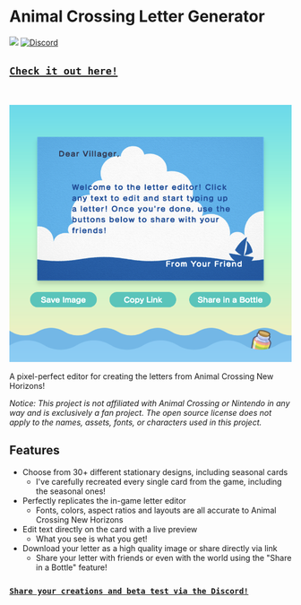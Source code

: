 # Animal Crossing Letter Generator

![](https://img.shields.io/github/license/IdreesInc/Animal-Crossing-Letter-Generator)
<a href="https://discord.gg/6yxE9prcNc" target="_blank">
	<img alt="Discord" src="https://img.shields.io/discord/1398471368403583120?logo=discord&logoColor=fff&label=discord&color=5865F2">
</a>

## [`Check it out here!`](https://acmail.idreesinc.com)
<br/>

![](images/preview.png)

A pixel-perfect editor for creating the letters from Animal Crossing New Horizons!

*Notice: This project is not affiliated with Animal Crossing or Nintendo in any way and is exclusively a fan project. The open source license does not apply to the names, assets, fonts, or characters used in this project.*

## Features

- Choose from 30+ different stationary designs, including seasonal cards
  - I've carefully recreated every single card from the game, including the seasonal ones!
- Perfectly replicates the in-game letter editor
  - Fonts, colors, aspect ratios and layouts are all accurate to Animal Crossing New Horizons
- Edit text directly on the card with a live preview
  - What you see is what you get!
- Download your letter as a high quality image or share directly via link
  - Share your letter with friends or even with the world using the "Share in a Bottle" feature!

### [`Share your creations and beta test via the Discord!`](https://discord.gg/6yxE9prcNc)